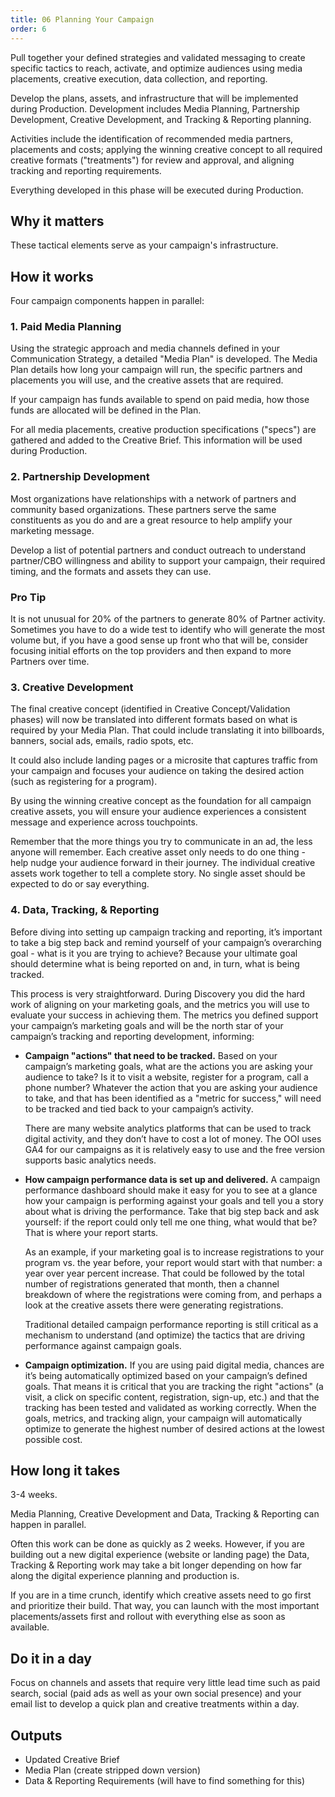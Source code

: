 ```yaml
---
title: 06 Planning Your Campaign
order: 6
---
```


Pull together your defined strategies and validated messaging to create specific tactics to reach, activate, and optimize audiences using media placements, creative execution, data collection, and reporting.

Develop the plans, assets, and infrastructure that will be implemented during Production. Development includes Media Planning, Partnership Development, Creative Development, and Tracking & Reporting planning.

Activities include the identification of recommended media partners, placements and costs; applying the winning creative concept to all required creative formats ("treatments") for review and approval, and aligning tracking and reporting requirements.

Everything developed in this phase will be executed during Production.

## Why it matters

These tactical elements serve as your campaign's infrastructure.

## How it works

Four campaign components happen in parallel:

### 1. Paid Media Planning

Using the strategic approach and media channels defined in your Communication Strategy, a detailed "Media Plan" is developed. The Media Plan details how long your campaign will run, the specific partners and placements you will use, and the creative assets that are required.

If your campaign has funds available to spend on paid media, how those funds are allocated will be defined in the Plan.

For all media placements, creative production specifications ("specs") are gathered and added to the Creative Brief. This information will be used during Production.

### 2. Partnership Development

Most organizations have relationships with a network of partners and community based organizations. These partners serve the same constituents as you do and are a great resource to help amplify your marketing message.

Develop a list of potential partners and conduct outreach to understand partner/CBO willingness and ability to support your campaign, their required timing, and the formats and assets they can use.

<div class="usa-alert usa-alert--info margin-top-5">
    <div class="usa-alert__body">
        <h3 class="usa-alert__heading">Pro Tip</h3>
        <p class="usa-alert__text">
            It is not unusual for 20% of the partners to generate 80% of Partner activity. Sometimes you have to do a wide test to identify who will generate the most volume but, if you have a good sense up front who that will be, consider focusing initial efforts on the top providers and then expand to more Partners over time.
        </p>
    </div>
</div>

### 3. Creative Development

The final creative concept (identified in Creative Concept/Validation phases) will now be translated into different formats based on what is required by your Media Plan. That could include translating it into billboards, banners, social ads, emails, radio spots, etc.

It could also include landing pages or a microsite that captures traffic from your campaign and focuses your audience on taking the desired action (such as registering for a program).

By using the winning creative concept as the foundation for all campaign creative assets, you will ensure your audience experiences a consistent message and experience across touchpoints.

Remember that the more things you try to communicate in an ad, the less anyone will remember. Each creative asset only needs to do one thing - help nudge your audience forward in their journey. The individual creative assets work together to tell a complete story. No single asset should be expected to do or say everything.

### 4. Data, Tracking, & Reporting

Before diving into setting up campaign tracking and reporting, it’s important to take a big step back and remind yourself of your campaign’s overarching goal - what is it you are trying to achieve? Because your ultimate goal should determine what is being reported on and, in turn, what is being tracked.

This process is very straightforward. During Discovery you did the hard work of aligning on your marketing goals, and the metrics you will use to evaluate your success in achieving them. The metrics you defined support your campaign’s marketing goals and will be the north star of your campaign’s tracking and reporting development, informing:

- **Campaign "actions" that need to be tracked.** Based on your campaign’s marketing goals, what are the actions you are asking your audience to take? Is it to visit a website, register for a program, call a phone number? Whatever the action that you are asking your audience to take, and that has been identified as a "metric for success," will need to be tracked and tied back to your campaign’s activity.

  There are many website analytics platforms that can be used to track digital activity, and they don’t have to cost a lot of money. The OOI uses GA4 for our campaigns as it is relatively easy to use and the free version supports basic analytics needs.

- **How campaign performance data is set up and delivered.** A campaign performance dashboard should make it easy for you to see at a glance how your campaign is performing against your goals and tell you a story about what is driving the performance. Take that big step back and ask yourself: if the report could only tell me one thing, what would that be? That is where your report starts.

  As an example, if your marketing goal is to increase registrations to your program vs. the year before, your report would start with that number: a year over year percent increase. That could be followed by the total number of registrations generated that month, then a channel breakdown of where the registrations were coming from, and perhaps a look at the creative assets there were generating registrations.

  Traditional detailed campaign performance reporting is still critical as a mechanism to understand (and optimize) the tactics that are driving performance against campaign goals.

- **Campaign optimization.** If you are using paid digital media, chances are it’s being automatically optimized based on your campaign’s defined goals. That means it is critical that you are tracking the right "actions" (a visit, a click on specific content, registration, sign-up, etc.) and that the tracking has been tested and validated as working correctly. When the goals, metrics, and tracking align, your campaign will automatically optimize to generate the highest number of desired actions at the lowest possible cost.

## How long it takes

3-4 weeks.

Media Planning, Creative Development and Data, Tracking & Reporting can happen in parallel.

Often this work can be done as quickly as 2 weeks. However, if you are building out a new digital experience (website or landing page) the Data, Tracking & Reporting work may take a bit longer depending on how far along the digital experience planning and production is.

If you are in a time crunch, identify which creative assets need to go first and prioritize their build. That way, you can launch with the most important placements/assets first and rollout with everything else as soon as available.

## Do it in a day

Focus on channels and assets that require very little lead time such as paid search, social (paid ads as well as your own social presence) and your email list to develop a quick plan and creative treatments within a day.

## Outputs

- Updated Creative Brief
- Media Plan (create stripped down version)
- Data & Reporting Requirements (will have to find something for this)
